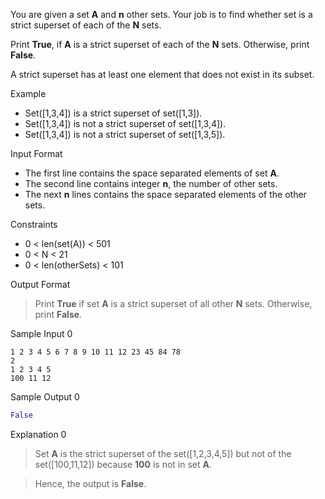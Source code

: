 You are given a set **A** and **n** other sets.
Your job is to find whether set  is a strict superset of each of the **N** sets.

Print **True**, if **A** is a strict superset of each of the **N** sets. Otherwise, print **False**.

A strict superset has at least one element that does not exist in its subset.

Example
- Set([1,3,4]) is a strict superset of set([1,3]).
- Set([1,3,4]) is not a strict superset of set([1,3,4]).
- Set([1,3,4]) is not a strict superset of set([1,3,5]).

Input Format

- The first line contains the space separated elements of set **A**.
- The second line contains integer **n**, the number of other sets.
- The next **n** lines contains the space separated elements of the other sets.

Constraints
- 0 < len(set(A)) < 501
- 0 < N < 21
- 0 < len(otherSets) < 101

Output Format

>Print **True** if set **A** is a strict superset of all other **N** sets. Otherwise, print **False**.

Sample Input 0
```
1 2 3 4 5 6 7 8 9 10 11 12 23 45 84 78
2
1 2 3 4 5
100 11 12
```
Sample Output 0
```py
False
```
Explanation 0

>Set **A** is the strict superset of the set([1,2,3,4,5]) but not of the set([100,11,12]) because **100** is not in set **A**.

>Hence, the output is **False**.